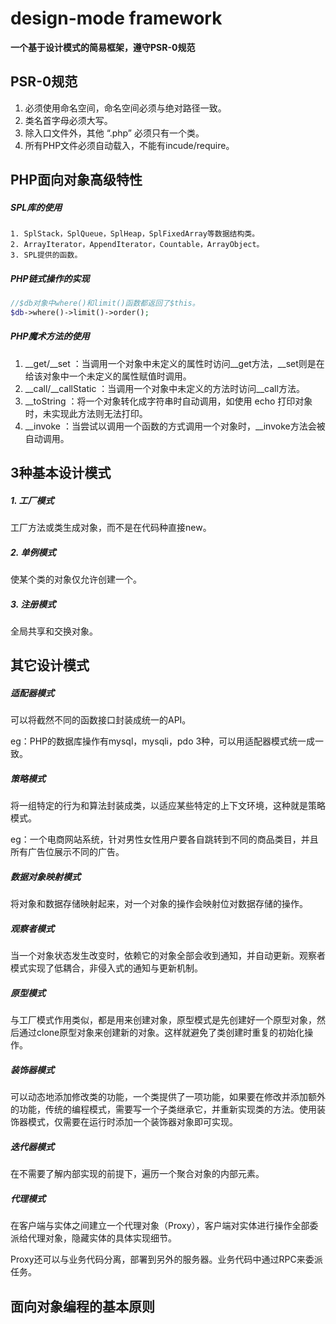 # design-mode framework

**一个基于设计模式的简易框架，遵守PSR-0规范**

## PSR-0规范

1. 必须使用命名空间，命名空间必须与绝对路径一致。
2.  类名首字母必须大写。
3.  除入口文件外，其他 “.php” 必须只有一个类。
4.  所有PHP文件必须自动载入，不能有incude/require。

## PHP面向对象高级特性

##### SPL库的使用

 	1. SplStack，SplQueue，SplHeap，SplFixedArray等数据结构类。
 	2. ArrayIterator，AppendIterator，Countable，ArrayObject。
 	3. SPL提供的函数。

##### PHP链式操作的实现

```php
//$db对象中where()和limit()函数都返回了$this。
$db->where()->limit()->order();
```

##### PHP魔术方法的使用

1. \_\_get/\_\_set ：当调用一个对象中未定义的属性时访问\_\_get方法，\__set则是在给该对象中一个未定义的属性赋值时调用。
2. \_\_call/_\_callStatic ：当调用一个对象中未定义的方法时访问\_\_call方法。
3. \__toString ：将一个对象转化成字符串时自动调用，如使用 echo 打印对象时，未实现此方法则无法打印。
4. \__invoke ：当尝试以调用一个函数的方式调用一个对象时，\_\_invoke方法会被自动调用。

## 3种基本设计模式

##### 1. 工厂模式

工厂方法或类生成对象，而不是在代码种直接new。

##### 2. 单例模式

使某个类的对象仅允许创建一个。

##### 3. 注册模式

全局共享和交换对象。

## 其它设计模式

##### 适配器模式

可以将截然不同的函数接口封装成统一的API。

eg：PHP的数据库操作有mysql，mysqli，pdo 3种，可以用适配器模式统一成一致。

##### 策略模式

将一组特定的行为和算法封装成类，以适应某些特定的上下文环境，这种就是策略模式。

eg：一个电商网站系统，针对男性女性用户要各自跳转到不同的商品类目，并且所有广告位展示不同的广告。

##### 数据对象映射模式

将对象和数据存储映射起来，对一个对象的操作会映射位对数据存储的操作。

##### 观察者模式

当一个对象状态发生改变时，依赖它的对象全部会收到通知，并自动更新。观察者模式实现了低耦合，非侵入式的通知与更新机制。

##### 原型模式

与工厂模式作用类似，都是用来创建对象，原型模式是先创建好一个原型对象，然后通过clone原型对象来创建新的对象。这样就避免了类创建时重复的初始化操作。 

##### 装饰器模式

可以动态地添加修改类的功能，一个类提供了一项功能，如果要在修改并添加额外的功能，传统的编程模式，需要写一个子类继承它，并重新实现类的方法。使用装饰器模式，仅需要在运行时添加一个装饰器对象即可实现。

##### 迭代器模式

在不需要了解内部实现的前提下，遍历一个聚合对象的内部元素。

##### 代理模式

在客户端与实体之间建立一个代理对象（Proxy），客户端对实体进行操作全部委派给代理对象，隐藏实体的具体实现细节。

Proxy还可以与业务代码分离，部署到另外的服务器。业务代码中通过RPC来委派任务。

## 面向对象编程的基本原则